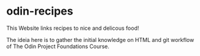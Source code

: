 # odin-recipes

This Website links recipes to nice and delicous food!

The ideia here is to gather the initial knowledge on HTML and git workflow of The Odin Project Foundations Course.